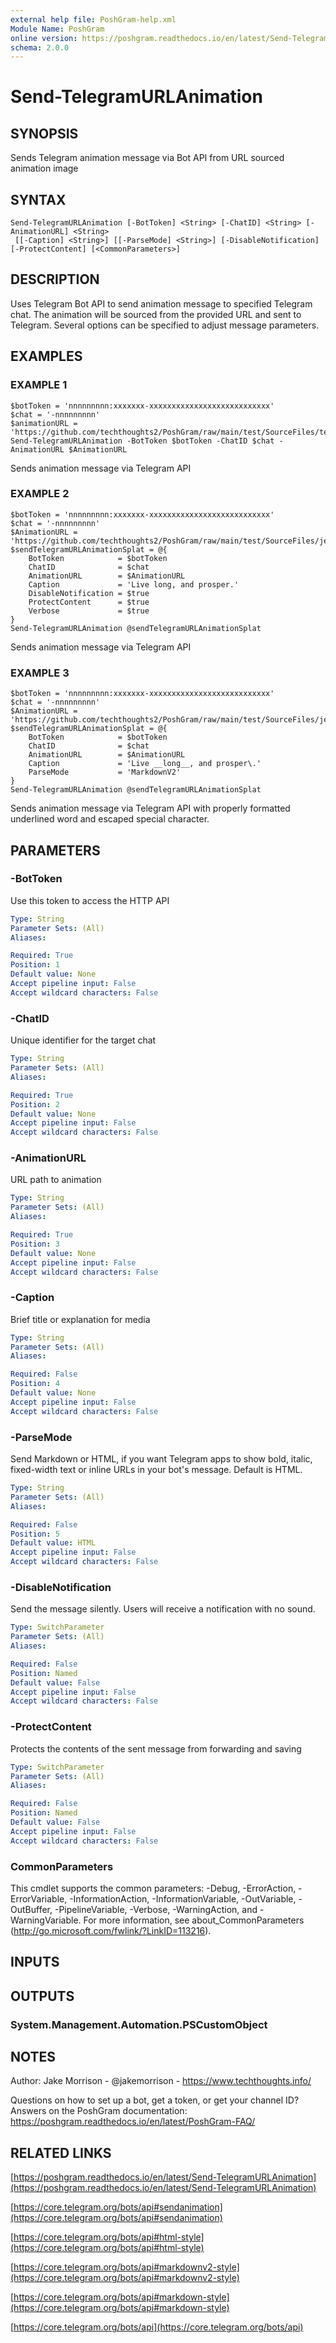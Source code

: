 ```yaml
---
external help file: PoshGram-help.xml
Module Name: PoshGram
online version: https://poshgram.readthedocs.io/en/latest/Send-TelegramURLAnimation
schema: 2.0.0
---
```


# Send-TelegramURLAnimation

## SYNOPSIS
Sends Telegram animation message via Bot API from URL sourced animation image

## SYNTAX

```
Send-TelegramURLAnimation [-BotToken] <String> [-ChatID] <String> [-AnimationURL] <String>
 [[-Caption] <String>] [[-ParseMode] <String>] [-DisableNotification] [-ProtectContent] [<CommonParameters>]
```

## DESCRIPTION
Uses Telegram Bot API to send animation message to specified Telegram chat.
The animation will be sourced from the provided URL and sent to Telegram.
Several options can be specified to adjust message parameters.

## EXAMPLES

### EXAMPLE 1
```
$botToken = 'nnnnnnnnn:xxxxxxx-xxxxxxxxxxxxxxxxxxxxxxxxxxx'
$chat = '-nnnnnnnnn'
$animationURL = 'https://github.com/techthoughts2/PoshGram/raw/main/test/SourceFiles/techthoughts.png'
Send-TelegramURLAnimation -BotToken $botToken -ChatID $chat -AnimationURL $AnimationURL
```

Sends animation message via Telegram API

### EXAMPLE 2
```
$botToken = 'nnnnnnnnn:xxxxxxx-xxxxxxxxxxxxxxxxxxxxxxxxxxx'
$chat = '-nnnnnnnnn'
$AnimationURL = 'https://github.com/techthoughts2/PoshGram/raw/main/test/SourceFiles/jean.gif'
$sendTelegramURLAnimationSplat = @{
    BotToken            = $botToken
    ChatID              = $chat
    AnimationURL        = $AnimationURL
    Caption             = 'Live long, and prosper.'
    DisableNotification = $true
    ProtectContent      = $true
    Verbose             = $true
}
Send-TelegramURLAnimation @sendTelegramURLAnimationSplat
```

Sends animation message via Telegram API

### EXAMPLE 3
```
$botToken = 'nnnnnnnnn:xxxxxxx-xxxxxxxxxxxxxxxxxxxxxxxxxxx'
$chat = '-nnnnnnnnn'
$AnimationURL = 'https://github.com/techthoughts2/PoshGram/raw/main/test/SourceFiles/jean.gif'
$sendTelegramURLAnimationSplat = @{
    BotToken            = $botToken
    ChatID              = $chat
    AnimationURL        = $AnimationURL
    Caption             = 'Live __long__, and prosper\.'
    ParseMode           = 'MarkdownV2'
}
Send-TelegramURLAnimation @sendTelegramURLAnimationSplat
```

Sends animation message via Telegram API with properly formatted underlined word and escaped special character.

## PARAMETERS

### -BotToken
Use this token to access the HTTP API

```yaml
Type: String
Parameter Sets: (All)
Aliases:

Required: True
Position: 1
Default value: None
Accept pipeline input: False
Accept wildcard characters: False
```

### -ChatID
Unique identifier for the target chat

```yaml
Type: String
Parameter Sets: (All)
Aliases:

Required: True
Position: 2
Default value: None
Accept pipeline input: False
Accept wildcard characters: False
```

### -AnimationURL
URL path to animation

```yaml
Type: String
Parameter Sets: (All)
Aliases:

Required: True
Position: 3
Default value: None
Accept pipeline input: False
Accept wildcard characters: False
```

### -Caption
Brief title or explanation for media

```yaml
Type: String
Parameter Sets: (All)
Aliases:

Required: False
Position: 4
Default value: None
Accept pipeline input: False
Accept wildcard characters: False
```

### -ParseMode
Send Markdown or HTML, if you want Telegram apps to show bold, italic, fixed-width text or inline URLs in your bot's message.
Default is HTML.

```yaml
Type: String
Parameter Sets: (All)
Aliases:

Required: False
Position: 5
Default value: HTML
Accept pipeline input: False
Accept wildcard characters: False
```

### -DisableNotification
Send the message silently.
Users will receive a notification with no sound.

```yaml
Type: SwitchParameter
Parameter Sets: (All)
Aliases:

Required: False
Position: Named
Default value: False
Accept pipeline input: False
Accept wildcard characters: False
```

### -ProtectContent
Protects the contents of the sent message from forwarding and saving

```yaml
Type: SwitchParameter
Parameter Sets: (All)
Aliases:

Required: False
Position: Named
Default value: False
Accept pipeline input: False
Accept wildcard characters: False
```

### CommonParameters
This cmdlet supports the common parameters: -Debug, -ErrorAction, -ErrorVariable, -InformationAction, -InformationVariable, -OutVariable, -OutBuffer, -PipelineVariable, -Verbose, -WarningAction, and -WarningVariable.
For more information, see about_CommonParameters (http://go.microsoft.com/fwlink/?LinkID=113216).

## INPUTS

## OUTPUTS

### System.Management.Automation.PSCustomObject
## NOTES
Author: Jake Morrison - @jakemorrison - https://www.techthoughts.info/

Questions on how to set up a bot, get a token, or get your channel ID?
Answers on the PoshGram documentation: https://poshgram.readthedocs.io/en/latest/PoshGram-FAQ/

## RELATED LINKS

[https://poshgram.readthedocs.io/en/latest/Send-TelegramURLAnimation](https://poshgram.readthedocs.io/en/latest/Send-TelegramURLAnimation)

[https://core.telegram.org/bots/api#sendanimation](https://core.telegram.org/bots/api#sendanimation)

[https://core.telegram.org/bots/api#html-style](https://core.telegram.org/bots/api#html-style)

[https://core.telegram.org/bots/api#markdownv2-style](https://core.telegram.org/bots/api#markdownv2-style)

[https://core.telegram.org/bots/api#markdown-style](https://core.telegram.org/bots/api#markdown-style)

[https://core.telegram.org/bots/api](https://core.telegram.org/bots/api)

